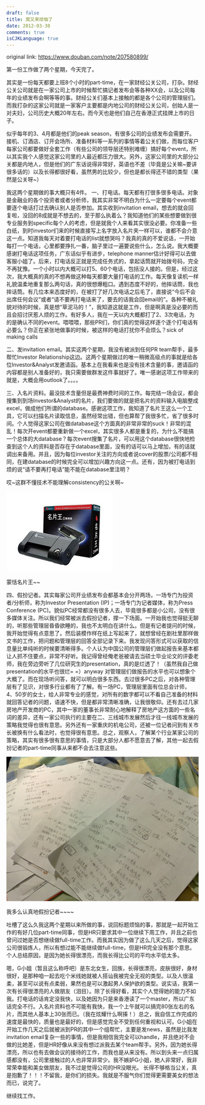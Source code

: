 ```yaml
---
draft: false
title: 窝又来烦恼了
date: 2012-03-30
comments: true
isCJKLanguage: true
---
```


original link: https://www.douban.com/note/207580899/

第一份工作做了两个星期，今天完了。

其实是一份每天都要上班8个小时的part-time，在一家财经公关公司，打杂。财经公关公司就是在一家公司上市的时候帮忙搞记者发布会等各种XX会，以及公司每年的业绩发布会啊等等的事。财经公关们基本上接触的都是各个公司的管理层们。而我打杂的这家公司就是一家客户主要都是内地公司的财经公关公司，创始人是一对夫妇，公司历史大概20年左右。而今天也是他们自己在香港正式挂牌上市的日子。

似乎每年的3、4月都是他们的peak season，有很多公司的业绩发布会需要开。接机、订酒店、订开会场所、准备材料等一系列的事情等着公关们做，而每位客户每家公司都要做好全套工作（有些公司的领导层还特别难缠）搞好每个event，所以其实我个人感觉这家公司里的人最近都压力很大。另外，这家公司里的大部分公关都是内地人，但是他们的广东话说得非常好，英语也不差（毕竟是公关嘛~要讲很多话的）以及长得都很好看，虽然男的比较少，但也是都长得还不错的类型（果然是公关呀~）

我这两个星期做的事大概只有4件。
一、打电话。每天都有打很多很多电话。对象是金融业的各个投资者或者分析师，我其实非常不明白为什么一定要每个event都要逐个电话打过去确认别人是否参加。其实收到invitation email，想去的就会回复啦，没回的8成就是不想去的，至于那么执着么？我知道他们的某些想要做到很专业服务到specific每个人的考虑，但是就我个人来看其实很没必要。你准备一些白纸，到时investor们来的时候直接写上名字放入名片夹一样可以，谁都不会介意这一点。知道我每天对着要打电话的list就想哭吗？我真的真的不爱说话，一开始每打一个电话，心里都要挣扎一番，脑子里过一遍要说些什么，怎么说。我大概要感谢打电话这项任务，广东话似乎有进步，telephone manner估计好得可以去做客服小姐了。后来，打电话反正就是完成任务式的，拿起话筒就开始拨号码，完全不再犹豫。一个小时以内大概可以打5、60个电话，包括没人接的。但是，经过这次，我大概真的真的不想再做这种每天都要大量打电话的工作。每天像复读机一样礼貌温柔地重复那么两句话，真的很想爆粗口。遇到态度不好的，他摔话筒，我也摔话筒。有几位本来态度好的，在被打了好几次电话之后毛了，直接说“今后不会出席任何会议”或者“请不要再打电话来了，要去的话我会回email的”。各种不被礼貌对待的时候，真是想“草泥马的！”，我知道这就是工作，但是啊真是没必要的而且会招讨厌惹人烦的工作。有好多人，我在一天以内大概都打了2、3次电话，为的是确认不同的event。喂喂喂，那些PR们，你们真的觉得这样逐个逐个打电话有必要么？你正在紧张地做事的时候，被这样的电话打扰你不会烦么？sick of making calls

二、发invitation email。其实这两个星期，我没有被派到任何PR team帮手，最多帮忙Investor Relationship这边。这两个星期做过的唯一稍微高级点的事就是给各位Investor&Analyst发邀请函。基本上在我看来也是没有技术含量的事，邀请函的内容都是别人准备好的，我只需要做群发这件事就好了。唯一感谢这项工作带来的就是，大概会用outlook了。。。。

三、入名片资料。最没技术含量但是最费神费时间的工作。每完结一场会议，都会搜集到到场Investor&Analyst的名片，我们要做的就是把名片的资料输入电脑整成excel，做成他们所谓的database。感谢这项工作，我知道了名片王这么一个工具，它可以扫描名片读取信息，虽然经常出错，但也算帮了我很多忙，省了很多时间。个人觉得这家公司在做database这个方面真的非常非常的suck！非常的混乱！每次开event都要重新做一个excel，其实很多人都是重复的，为什么不能搞一个总体的大database？每次event搜集了名片，可以用这个database很快地检查到这个人的资料是否存在于database里面，没有的话可以马上增加，有的话就调出来备用。并且，因为每位investor关注的方向或者说cover的股票/公司都不相同，在建database的时候完全可以增加兴趣方向这一点。还有，因为被打电话到烦的说“请不要再打电话”能不能在database里注明？

哎~这群不懂技术不能理解consistency的公关啊~

![蒙恬名片王~~](../../assets/images/p207580899-1.jpg)

蒙恬名片王~~



四、假扮记者。其实每家公司开业绩发布会都基本会分开两场，一场专门为投资者/分析师，称为Investor Presentation (IP)；一场专门为记者媒体，称为Press Conference (PC)。貌似PC经常都没有很多人去，毕竟很多都是小公司，没有很多媒体关注。所以我们经常被派去假扮记者，撑一下场面。一开始我也觉得挺无聊的，听那些管理层昏昏欲睡的，我也不太明白在讲什么。但是有记者提问的时候，我开始觉得有点意思了。然后装模作样在纸上写起来了，就想曾经在剧社里那样做文书的工作，把问题和管理层的回答全部记录下来。我发现问答形式可以获取的信息量比单纯听的时候要清晰得多。个人认为中国公司的管理层们做起报告来基本都让人抓不住要点，非常不好听。我记得曾经俺老爸被请去当硕士毕业论文的评委老师，我在旁边旁听了几位研究生的presentation，真的是烂透了！（虽然我自己做presentation的水平也很烂= =）anyway 对管理层们做报告的水平也可以想象个大概了。而在现场听问答，就可以明白很多东西。去过很多PC之后，对各种管理层有了见识，对很多行业都有了了解。有一场PC，管理层里面有位总会计师，4、50岁的女士，给人非常专业的感觉，对所有的数字都可以不看自己准备的材料就回答记者的问题，语速不快，但是都非常清晰准确，让我很敬仰。还有去过几家房地产开发商的PC，其中一家的董事长非常耐心地解释了房地产这方面的一些名词的差异，还有一家公司执行的主要在二、三线城市发展然后才往一线城市发展的策略我觉得也很有意思。另外还有一家重庆的机电公司，还被一位记者问到有关市长被换有什么看法时，也觉得很有意思。总之，观察人，了解某个行业某家公司的策略，其实有很多很有意思的事情，只是大部分人都不愿意去了解，其他一起去假扮记者的part-time同事从来都不会去注意这些。

![我多么认真地假扮记者~~~~](../../assets/images/p207580899-2.jpg)

我多么认真地假扮记者~~~~




吐槽了这么久我这两个星期以来所做的事，说回标题烦恼的事，那就是一起开始工作的有好几位part-time同事，但是HR只要求其中一位继续下周工作，并且之前也曾问过她是否想继续做full-time工作。而我其实因为做了这么几天之后，觉得这家公司很锻炼人，所以有想过能不能继续做full-time，但是HR完全没有那个意思。个人总结原因，是因为她长得很漂亮，而我长得比公司的平均水平低太多。

嗯，G小姐（暂且这么称呼吧）是东北女生，回族，长得很漂亮，皮肤很好，身材很好，是那种咱一起去吃个米线她就被人搭讪我被完全无视的类型。以及人很温柔，甚至可以说有点柔弱，果然也是可以激起男人保护欲的类型。说实话，我第一次有长得很漂亮的人做朋友（泪目）。除了长得好看，其实个人觉得她的能力不如我。打电话的话肯定没我快，以及她因为只是来香港读了一个master，所以广东话完全不行。入名片资料也不可能有我快，我一个上午就可以搞完80张左右的名片，而其他人基本上30张而已。（我在炫耀什么啊揍！）总之，我自信工作完成的速度是最快的，质量也是最好的，但是感觉完全不受到任何重视和认可。G小姐在开始工作几天之后就被派到PR的其中一个组帮忙，主要是发news，虽然是比我发invitation email复杂一些的事情，但是我相信我完全可以handle，并且绝对不会做的比她差，但是HR好像从来没有想过派我去某个team帮手。另外，因为她长得漂亮，所以也有去做会议的接待的工作，而我也是从来没有。所以到头来一点归属感都没有，公司里接触过的人也非常非常少。我不嫉妒G小姐，她人非常好，我非常荣幸能和美女做朋友，我不过是觉得公司的HR没眼光。
长得不够格当公关，真是抱歉了！！！不留我，是你们的损失。我就是不服气你们觉得更需要美女的想法而已，说完了。

继续找工作。
